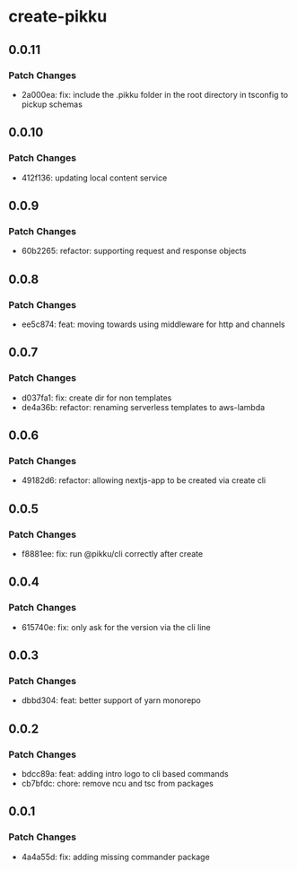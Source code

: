 # create-pikku

## 0.0.11

### Patch Changes

- 2a000ea: fix: include the .pikku folder in the root directory in tsconfig to pickup schemas

## 0.0.10

### Patch Changes

- 412f136: updating local content service

## 0.0.9

### Patch Changes

- 60b2265: refactor: supporting request and response objects

## 0.0.8

### Patch Changes

- ee5c874: feat: moving towards using middleware for http and channels

## 0.0.7

### Patch Changes

- d037fa1: fix: create dir for non templates
- de4a36b: refactor: renaming serverless templates to aws-lambda

## 0.0.6

### Patch Changes

- 49182d6: refactor: allowing nextjs-app to be created via create cli

## 0.0.5

### Patch Changes

- f8881ee: fix: run @pikku/cli correctly after create

## 0.0.4

### Patch Changes

- 615740e: fix: only ask for the version via the cli line

## 0.0.3

### Patch Changes

- dbbd304: feat: better support of yarn monorepo

## 0.0.2

### Patch Changes

- bdcc89a: feat: adding intro logo to cli based commands
- cb7bfdc: chore: remove ncu and tsc from packages

## 0.0.1

### Patch Changes

- 4a4a55d: fix: adding missing commander package
